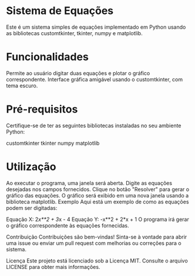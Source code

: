 # Sistema de Equações
Este é um sistema simples de equações implementado em Python usando as bibliotecas customtkinter, tkinter, numpy e matplotlib.

# Funcionalidades
Permite ao usuário digitar duas equações e plotar o gráfico correspondente.
Interface gráfica amigável usando o customtkinter, com tema escuro.

# Pré-requisitos
Certifique-se de ter as seguintes bibliotecas instaladas no seu ambiente Python:

customtkinter
tkinter
numpy
matplotlib

# Utilização
Ao executar o programa, uma janela será aberta.
Digite as equações desejadas nos campos fornecidos.
Clique no botão "Resolver" para gerar o gráfico das equações.
O gráfico será exibido em uma nova janela usando a biblioteca matplotlib.
Exemplo
Aqui está um exemplo de como as equações podem ser digitadas:

Equação X: 2*x**2 + 3*x - 4
Equação Y: -x**2 + 2*x + 1
O programa irá gerar o gráfico correspondente às equações fornecidas.

Contribuição
Contribuições são bem-vindas! Sinta-se à vontade para abrir uma issue ou enviar um pull request com melhorias ou correções para o sistema.

Licença
Este projeto está licenciado sob a Licença MIT. Consulte o arquivo LICENSE para obter mais informações.